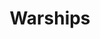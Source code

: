 ---
title: Warships
crosslinks:
- news
- WorldOfWarships
- gifs
- RedactedCharts
- HephaestusAetnaean
- MilitaryHistory
- MilitaryProcurement
- navy
---